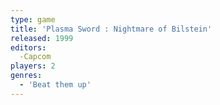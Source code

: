 ```yaml
---
type: game
title: 'Plasma Sword : Nightmare of Bilstein'
released: 1999
editors: 
  -Capcom
players: 2
genres:
  - 'Beat them up'
---
```

